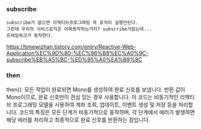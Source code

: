 ### subscribe
```
subscribe가 없으면 리액티브프로그래밍 즉 로직이 실행안된다.
그런데 우리의 서비스로직은 어찌동작하는거지? subscribe가없는데...
프레임워크가 동작한다.
```
<https://timewizhan.tistory.com/entry/Reactive-Web-Application%EC%9D%80-%EC%96%B8%EC%A0%9C-subscribe%EB%A5%BC-%ED%95%A0%EA%B9%8C>

### then
then(): 모든 작업이 완료되면 Mono<Void>를 생성하여 완료 신호를 보냅니다. 반환 값이 Mono<Void>이므로, 완료 신호만이 관심 있는 경우 사용합니다.
이 코드는 비동기적인 리액티브 프로그래밍 모델을 사용하여 계좌 조회, 업데이트, 이벤트 생성 및 저장 등을 처리합니다. 코드의 특징은 모든 단계가 비동기적으로 동작하며, 각 단계에서 에러가 발생하면 해당 에러를 처리하고 최종적으로 완료 신호를 반환하는 점입니다.




